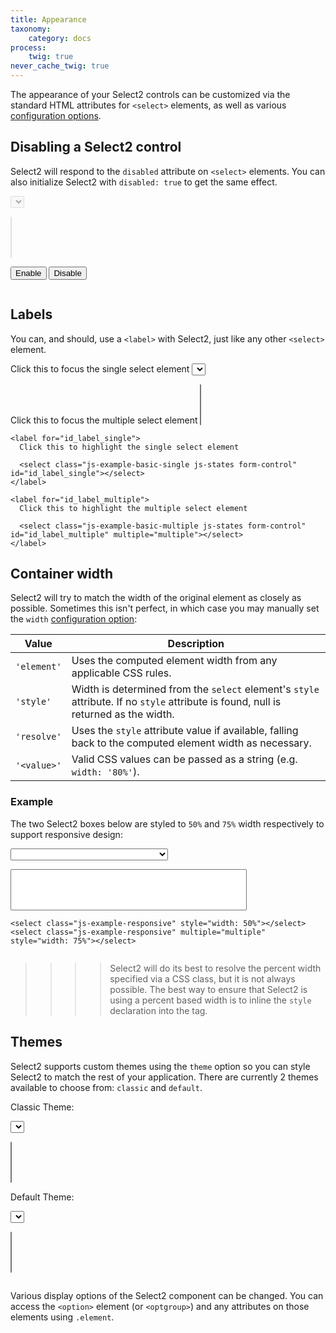 ```yaml
---
title: Appearance
taxonomy:
    category: docs
process:
    twig: true
never_cache_twig: true
---
```


The appearance of your Select2 controls can be customized via the standard HTML attributes for `<select>` elements, as well as various [configuration options](/configuration).

## Disabling a Select2 control

Select2 will respond to the <code>disabled</code> attribute on `<select>` elements. You can also initialize Select2 with `disabled: true` to get the same effect.

<div class="s2-example">
  <p>
    <select class="js-example-disabled js-states form-control" disabled="disabled"></select>
  </p>

  <p>
    <select class="js-example-disabled-multi js-states form-control" multiple="multiple" disabled="disabled"></select>
  </p>
  <div class="btn-group btn-group-sm" role="group" aria-label="Programmatic enabling and disabling">
    <button type="button" class="js-programmatic-enable btn btn-default">
      Enable
    </button>
    <button type="button" class="js-programmatic-disable btn btn-default">
      Disable
    </button>
  </div>
</div>

<pre data-fill-from=".js-code-disabled"></pre>

<script type="text/javascript" class="js-code-disabled">

$(".js-example-disabled").select2();
$(".js-example-disabled-multi").select2();
  
$(".js-programmatic-enable").on("click", function () {
  $(".js-example-disabled").prop("disabled", false);
  $(".js-example-disabled-multi").prop("disabled", false);
});

$(".js-programmatic-disable").on("click", function () {
  $(".js-example-disabled").prop("disabled", true);
  $(".js-example-disabled-multi").prop("disabled", true);
});

</script>

## Labels

You can, and should, use a `<label>` with Select2, just like any other `<select>` element.

<div class="s2-example">
  <p>
    <label for="id_label_single">
      Click this to focus the single select element
      <select class="js-example-basic-single js-states form-control" id="id_label_single"></select>
    </label>
  </p>
  <p>
    <label for="id_label_multiple">
      Click this to focus the multiple select element
      <select class="js-example-basic-multiple js-states form-control" id="id_label_multiple" multiple="multiple"></select>
    </label>
  </p>
</div>

```
<label for="id_label_single">
  Click this to highlight the single select element

  <select class="js-example-basic-single js-states form-control" id="id_label_single"></select>
</label>

<label for="id_label_multiple">
  Click this to highlight the multiple select element

  <select class="js-example-basic-multiple js-states form-control" id="id_label_multiple" multiple="multiple"></select>
</label>
```

<script type="text/javascript">
  $.fn.select2.amd.require([
    "select2/core",
    "select2/utils"
  ], function (Select2, Utils, oldMatcher) {
    var $basicSingle = $(".js-example-basic-single");
    var $basicMultiple = $(".js-example-basic-multiple");

    $.fn.select2.defaults.set("width", "100%");

    $basicSingle.select2();
    $basicMultiple.select2();

    function formatState (state) {
      if (!state.id) {
        return state.text;
      }
      var $state = $(
        '<span>' +
          '<img src="vendor/images/flags/' +
            state.element.value.toLowerCase() +
          '.png" class="img-flag" /> ' +
          state.text +
        '</span>'
      );
      return $state;
    };
  });

</script>

## Container width

Select2 will try to match the width of the original element as closely as possible. Sometimes this isn't perfect, in which case you may manually set the `width` [configuration option](/configuration):

<table class="table table-striped table-bordered">
  <thead>
    <tr>
      <th>Value</th>
      <th>Description</th>
    </tr>
  </thead>
  <tbody>
    <tr>
      <td><code>'element'</code></td>
      <td>
        Uses the computed element width from any applicable CSS rules.
      </td>
    </tr>
    <tr>
      <td><code>'style'</code></td>
      <td>
        Width is determined from the <code>select</code> element's <code>style</code> attribute. If no <code>style</code> attribute is found, null is returned as the width.
      </td>
    </tr>
    <tr>
      <td><code>'resolve'</code></td>
      <td>
        Uses the <code>style</code> attribute value if available, falling back to the computed element width as necessary.
      </td>
    </tr>
    <tr>
      <td><code>'&lt;value&gt;'</code></td>
      <td>
        Valid CSS values can be passed as a string (e.g. <code>width: '80%'</code>).
      </td>
    </tr>
  </tbody>
</table>

### Example

The two Select2 boxes below are styled to `50%` and `75%` width respectively to support responsive design:

<div class="s2-example">
  <p>
    <select class="js-example-responsive js-states" style="width: 50%"></select>
  </p>
  <p>
    <select class="js-example-responsive js-states" multiple="multiple" style="width: 75%"></select>
  </p>
</div>

```
<select class="js-example-responsive" style="width: 50%"></select>
<select class="js-example-responsive" multiple="multiple" style="width: 75%"></select>
```

<pre data-fill-from=".js-code-example-responsive"></pre>

<script type="text/javascript" class="js-code-example-responsive">

$(".js-example-responsive").select2({
    width: 'resolve' // need to override the changed default
});

</script>

>>>> Select2 will do its best to resolve the percent width specified via a CSS class, but it is not always possible. The best way to ensure that Select2 is using a percent based width is to inline the `style` declaration into the tag.

## Themes

Select2 supports custom themes using the `theme` option so you can style Select2 to match the rest of your application.
There are currently 2 themes available to choose from: `classic` and `default`.


<div class="s2-example">
  Classic Theme:
  <p>
    <select class="js-classic-theme-single js-states form-control">
    </select>
  </p>
  <p>
    <select class="js-classic-theme-multiple js-states form-control" multiple="multiple"></select>
  </p>

  Default Theme:
  <p>
    <select class="js-default-theme-single js-states form-control">
    </select>
  </p>
  <p>
    <select class="js-default-theme-multiple js-states form-control" multiple="multiple"></select>
  </p>

</div>

<pre data-fill-from=".js-code-example-theme"></pre>

<script type="text/javascript" class="js-code-example-theme">

$(".js-classic-theme-single").select2({
  theme: "classic",
  placeholder: "Classic single"
});

$(".js-classic-theme-multiple").select2({
  theme: "classic",
  placeholder: "Classic multiple"
});
$(".js-default-theme-single").select2({
  theme: "default",
  placeholder: "Default single"
});

$(".js-default-theme-multiple").select2({
  theme: "default",
  placeholder: "Default multiple"
});
</script>

Various display options of the Select2 component can be changed.  You can access the `<option>` element (or `<optgroup>`) and any attributes on those elements using `.element`.
